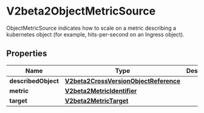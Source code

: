 

# V2beta2ObjectMetricSource

ObjectMetricSource indicates how to scale on a metric describing a kubernetes object (for example, hits-per-second on an Ingress object).
## Properties

Name | Type | Description | Notes
------------ | ------------- | ------------- | -------------
**describedObject** | [**V2beta2CrossVersionObjectReference**](V2beta2CrossVersionObjectReference.md) |  | 
**metric** | [**V2beta2MetricIdentifier**](V2beta2MetricIdentifier.md) |  | 
**target** | [**V2beta2MetricTarget**](V2beta2MetricTarget.md) |  | 



